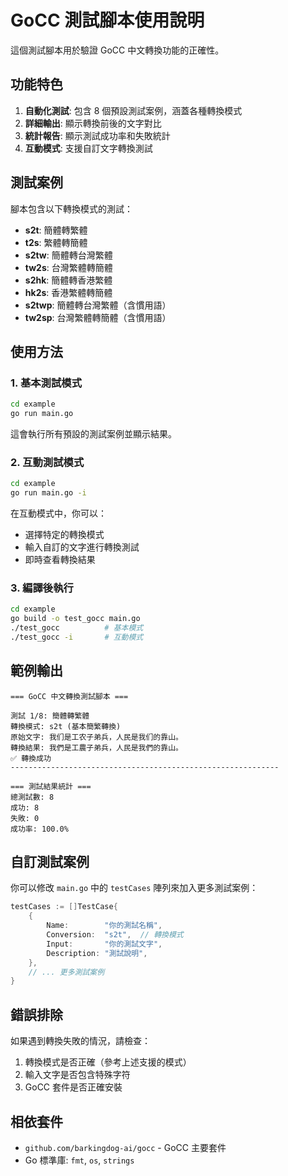 # GoCC 測試腳本使用說明

這個測試腳本用於驗證 GoCC 中文轉換功能的正確性。

## 功能特色

1. **自動化測試**: 包含 8 個預設測試案例，涵蓋各種轉換模式
2. **詳細輸出**: 顯示轉換前後的文字對比
3. **統計報告**: 顯示測試成功率和失敗統計
4. **互動模式**: 支援自訂文字轉換測試

## 測試案例

腳本包含以下轉換模式的測試：

- **s2t**: 簡體轉繁體
- **t2s**: 繁體轉簡體
- **s2tw**: 簡體轉台灣繁體
- **tw2s**: 台灣繁體轉簡體
- **s2hk**: 簡體轉香港繁體
- **hk2s**: 香港繁體轉簡體
- **s2twp**: 簡體轉台灣繁體（含慣用語）
- **tw2sp**: 台灣繁體轉簡體（含慣用語）

## 使用方法

### 1. 基本測試模式

```bash
cd example
go run main.go
```

這會執行所有預設的測試案例並顯示結果。

### 2. 互動測試模式

```bash
cd example
go run main.go -i
```

在互動模式中，你可以：

- 選擇特定的轉換模式
- 輸入自訂的文字進行轉換測試
- 即時查看轉換結果

### 3. 編譯後執行

```bash
cd example
go build -o test_gocc main.go
./test_gocc          # 基本模式
./test_gocc -i       # 互動模式
```

## 範例輸出

```
=== GoCC 中文轉換測試腳本 ===

測試 1/8: 簡體轉繁體
轉換模式: s2t (基本簡繁轉換)
原始文字: 我们是工农子弟兵，人民是我们的靠山。
轉換結果: 我們是工農子弟兵，人民是我們的靠山。
✅ 轉換成功
------------------------------------------------------------

=== 測試結果統計 ===
總測試數: 8
成功: 8
失敗: 0
成功率: 100.0%
```

## 自訂測試案例

你可以修改 `main.go` 中的 `testCases` 陣列來加入更多測試案例：

```go
testCases := []TestCase{
    {
        Name:        "你的測試名稱",
        Conversion:  "s2t",  // 轉換模式
        Input:       "你的測試文字",
        Description: "測試說明",
    },
    // ... 更多測試案例
}
```

## 錯誤排除

如果遇到轉換失敗的情況，請檢查：

1. 轉換模式是否正確（參考上述支援的模式）
2. 輸入文字是否包含特殊字符
3. GoCC 套件是否正確安裝

## 相依套件

- `github.com/barkingdog-ai/gocc` - GoCC 主要套件
- Go 標準庫: `fmt`, `os`, `strings`
